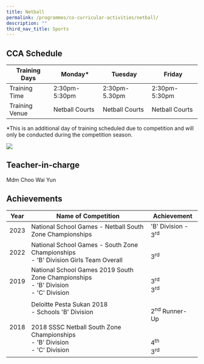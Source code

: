 ```yaml
---
title: Netball
permalink: /programmes/co-curricular-activities/netball/
description: ""
third_nav_title: Sports
---
```

CCA Schedule
------------


| Training Days  | Monday* | Tuesday | Friday
| -------- | -------- | -------- | -------- |
| Training Time     | 2:30pm-5:30pm     | 2:30pm-5.30pm     | 2:30pm-5:30pm|
| Training Venue | Netball Courts| Netball Courts | Netball Courts


*This is an additional day of training scheduled due to competition and will only be conducted during the competition season.

![](/images/Netball1.jpg)


Teacher-in-charge
-----------------

Mdm Choo Wai Yun

Achievements
------------



| Year | Name of Competition | Achievement |
| -------- | -------- | -------- |
| 2023 | National School Games - Netball South Zone Championships     |  'B' Division - 3<sup>rd</sup>    |
| 2022 | National School Games - South Zone Championships <br> - 'B' Division Girls Team Overall <br> | <br> 3<sup>rd</sup> |
| 2019 | National School Games 2019 South Zone Championships <br> - 'B' Division <br> - 'C' Division |<br> 3<sup>rd</sup><br>3<sup>rd</sup><br>|
|2018 | Deloitte Pesta Sukan 2018 <br> - Schools 'B' Division <br><br> 2018 SSSC Netball South Zone Championships <br> - 'B' Division <br> - 'C' Division | <br>2<sup>nd</sup> Runner-Up <br><br> <br>4<sup>th</sup><br>3<sup>rd</sup>|